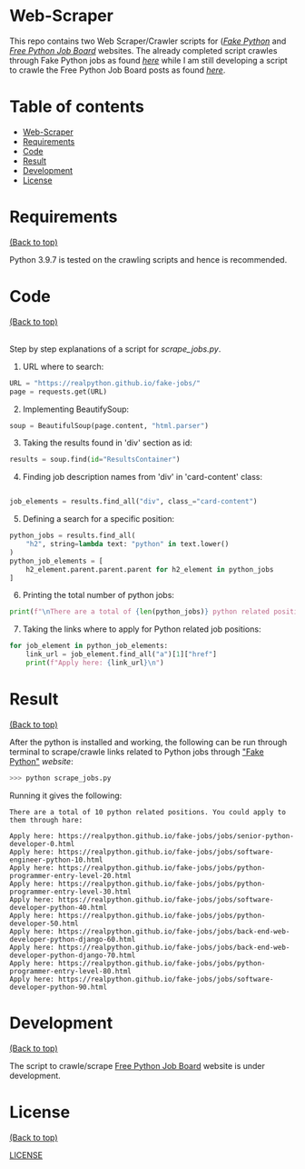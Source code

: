 # Web-Scraper

This repo contains two Web Scraper/Crawler scripts for ([*Fake Python*](https://realpython.github.io/fake-jobs/) and [*Free Python Job Board*](https://pythonjobs.github.io/) websites. The already completed script crawles through Fake Python jobs as found [*here*](https://github.com/aurimas13/Web-Scraper/blob/main/scrape_jobs.py) while I am still developing a script to crawle the Free Python Job Board posts as found [*here*](https://github.com/aurimas13/Web-Scraper/blob/main/scrape_jobs_free_python.py).

# Table of contents

- [Web-Scraper](#Web-Scraper)
- [Requirements](Requirements)
- [Code](#Code)
- [Result](#Result)
- [Development](#Development)
- [License](#license)

# Requirements
[(Back to top)](#table-of-contents)

Python 3.9.7 is tested on the crawling scripts and hence is recommended.

# Code
[(Back to top)](#table-of-contents)

<br>Step by step explanations of a script for *scrape_jobs.py*.</br>

1) URL where to search:
```python
URL = "https://realpython.github.io/fake-jobs/"
page = requests.get(URL)
```
2) Implementing BeautifySoup:
```python
soup = BeautifulSoup(page.content, "html.parser")
```
3) Taking the results found in 'div' section as id:
```python
results = soup.find(id="ResultsContainer")
```
4) Finding job description names from 'div' in 'card-content' class:
```python

job_elements = results.find_all("div", class_="card-content")
```
5) Defining a search for a specific position:
```python
python_jobs = results.find_all(
    "h2", string=lambda text: "python" in text.lower()
)
python_job_elements = [
    h2_element.parent.parent.parent for h2_element in python_jobs
]
```
6) Printing the total number of python jobs:
```python
print(f"\nThere are a total of {len(python_jobs)} python related positions. You could apply to them through hare:\n")
```
7) Taking the links where to apply for Python related job positions:
```python
for job_element in python_job_elements:
    link_url = job_element.find_all("a")[1]["href"]
    print(f"Apply here: {link_url}\n")
```
# Result
[(Back to top)](#table-of-contents)

After the python is installed and working, the following can be run through terminal to scrape/crawle links related to Python jobs through ["Fake Python"](https://realpython.github.io/fake-jobs/) *website*:

```python
>>> python scrape_jobs.py
```
Running it gives the following:
```
There are a total of 10 python related positions. You could apply to them through hare:

Apply here: https://realpython.github.io/fake-jobs/jobs/senior-python-developer-0.html
Apply here: https://realpython.github.io/fake-jobs/jobs/software-engineer-python-10.html
Apply here: https://realpython.github.io/fake-jobs/jobs/python-programmer-entry-level-20.html
Apply here: https://realpython.github.io/fake-jobs/jobs/python-programmer-entry-level-30.html
Apply here: https://realpython.github.io/fake-jobs/jobs/software-developer-python-40.html
Apply here: https://realpython.github.io/fake-jobs/jobs/python-developer-50.html
Apply here: https://realpython.github.io/fake-jobs/jobs/back-end-web-developer-python-django-60.html
Apply here: https://realpython.github.io/fake-jobs/jobs/back-end-web-developer-python-django-70.html
Apply here: https://realpython.github.io/fake-jobs/jobs/python-programmer-entry-level-80.html
Apply here: https://realpython.github.io/fake-jobs/jobs/software-developer-python-90.html
```
# Development
[(Back to top)](#table-of-contents)

The script to crawle/scrape [Free Python Job Board](https://pythonjobs.github.io/) website is under development.

# License
[(Back to top)](#table-of-contents)

[LICENSE](https://github.com/aurimas13/Web-Scraper/blob/main/LICENSE)
